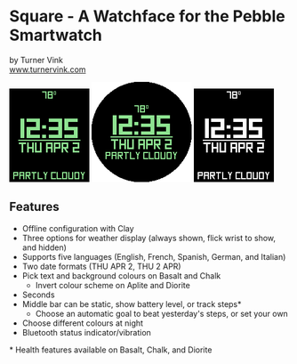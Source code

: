 # Square - A Watchface for the Pebble Smartwatch
by Turner Vink <br>
www.turnervink.com

![basalt](screenshots/basalt.gif)
![chalk](screenshots/chalk.gif)
![apldiorite](screenshots/aplite_diorite.gif)

## Features
- Offline configuration with Clay
- Three options for weather display (always shown, flick wrist to show, and hidden)
- Supports five languages (English, French, Spanish, German, and Italian)
- Two date formats (THU APR 2, THU 2 APR)
- Pick text and background colours on Basalt and Chalk
  - Invert colour scheme on Aplite and Diorite
- Seconds
- Middle bar can be static, show battery level, or track steps\*
  - Choose an automatic goal to beat yesterday's steps, or set your own
- Choose different colours at night
- Bluetooth status indicator/vibration

\* Health features available on Basalt, Chalk, and Diorite
